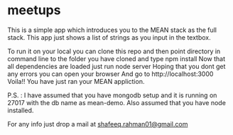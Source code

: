# meetups

This is a simple app which introduces you to the MEAN stack as the full stack.
This app just shows a list of strings as you input in the textbox.

To run it on your local you can clone this repo and then
    point directory in command line to the folder you have cloned and
    type npm install
    Now that all dependencies are loaded just run node server
    Hoping that you dont get any errors you can open your browser
    And go to http://localhost:3000
    Voila!! You have just ran your MEAN appliction.
    
    
P.S. : I have assumed that you have mongodb setup and it is running on 27017 with the db name as mean-demo. Also assumed that you have node installed.

For any info just drop a mail at shafeeq.rahman01@gmail.com
